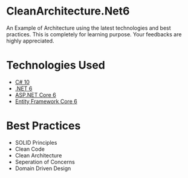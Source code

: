 # CleanArchitecture.Net6

An Example of Architecture using the latest technologies and best practices.
This is completely for learning purpose. Your feedbacks are highly appreciated.

# Technologies Used

* [C# 10](https://docs.microsoft.com/en-us/dotnet/csharp)
* [.NET 6](https://dotnet.microsoft.com/download)
* [ASP.NET Core 6](https://docs.microsoft.com/en-us/aspnet/core)
* [Entity Framework Core 6](https://docs.microsoft.com/en-us/ef/core)

# Best Practices

* SOLID Principles
* Clean Code
* Clean Architecture
* Seperation of Concerns
* Domain Driven Design
